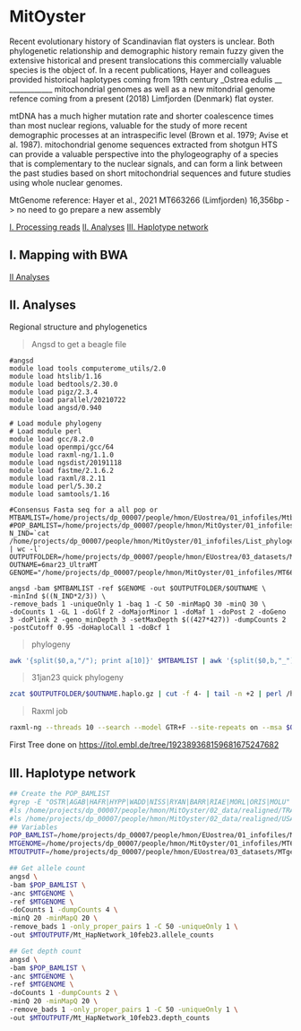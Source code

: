 # MitOyster

Recent evolutionary history of Scandinavian flat oysters is unclear. Both phylogenetic relationship and demographic history remain fuzzy given the extensive historical and present translocations this commercially valuable species is the object of.
In a recent publications, Hayer and colleagues provided historical haplotypes coming from 19th century _Ostrea edulis __ ____________
mitochondrial genomes as well as a new mitondrial genome refence coming from a present (2018) Limfjorden (Denmark) flat oyster.

mtDNA has a much higher mutation rate and shorter coalescence times than most nuclear regions, valuable for the study of more recent demographic processes at an intraspecific level (Brown et al. 1979; Avise et al. 1987). mitochondrial genome sequences extracted from shotgun HTS can provide a valuable perspective into the phylogeography of a species that is complementary to the nuclear signals, and can form a link between the past studies based on short mitochondrial sequences and future studies using whole nuclear genomes.

MtGenome reference: Hayer et al., 2021 MT663266 (Limfjorden) 16,356bp
-> no need to go prepare a new assembly 

[I. Processing reads](#i-mapping-with-bwa)
[II. Analyses](#ii-analyses)
[III. Haplotype network](#iii-haplotype-network)
## I. Mapping with BWA

[II Analyses](II-Analyses)

## II. Analyses
Regional structure and phylogenetics
>Angsd to get a beagle file 
```
#angsd
module load tools computerome_utils/2.0
module load htslib/1.16
module load bedtools/2.30.0
module load pigz/2.3.4
module load parallel/20210722
module load angsd/0.940

# Load module phylogeny
# Load module perl
module load gcc/8.2.0
module load openmpi/gcc/64
module load raxml-ng/1.1.0
module load ngsdist/20191118
module load fastme/2.1.6.2
module load raxml/8.2.11
module load perl/5.30.2
module load samtools/1.16
```


```
#Consensus Fasta seq for a all pop or 
MTBAMLIST=/home/projects/dp_00007/people/hmon/EUostrea/01_infofiles/Mtbamlist_6mar23.txt
#POP_BAMLIST=/home/projects/dp_00007/people/hmon/MitOyster/01_infofiles/List_phylogenyMT_7jun22.txt
N_IND=`cat /home/projects/dp_00007/people/hmon/MitOyster/01_infofiles/List_phylogenyMT_7jun22.txt | wc -l`
OUTPUTFOLDER=/home/projects/dp_00007/people/hmon/EUostrea/03_datasets/MTgenome
OUTNAME=6mar23_UltraMT
GENOME="/home/projects/dp_00007/people/hmon/MitOyster/01_infofiles/MT663266.fasta"

angsd -bam $MTBAMLIST -ref $GENOME -out $OUTPUTFOLDER/$OUTNAME \
-minInd $((N_IND*2/3)) \
-remove_bads 1 -uniqueOnly 1 -baq 1 -C 50 -minMapQ 30 -minQ 30 \
-doCounts 1 -GL 1 -doGlf 2 -doMajorMinor 1 -doMaf 1 -doPost 2 -doGeno 3 -doPlink 2 -geno_minDepth 3 -setMaxDepth $((427*427)) -dumpCounts 2 -postCutoff 0.95 -doHaploCall 1 -doBcf 1 
```

>phylogeny
```bash
awk '{split($0,a,"/"); print a[10]}' $MTBAMLIST | awk '{split($0,b,"_"); print b[1]"_"b[2]}' > /home/projects/dp_00007/people/hmon/EUostrea/01_infofiles/Mtbamlist_6mar23.labels
```

>31jan23 quick phylogeny 
```bash
zcat $OUTPUTFOLDER/$OUTNAME.haplo.gz | cut -f 4- | tail -n +2 | perl /home/projects/dp_00007/people/hmon/MitOyster/00_scripts/tsv_merge.pl --transp --ofs '' - | awk 'NR==FNR{id=$1; sub(".*\\/","",id); sub("\\..*","",id); x[FNR]=id} NR!=FNR{ print ">"x[FNR]"\n"$1}' /home/projects/dp_00007/people/hmon/MitOyster/01_infofiles/List_phylogenyMT_7jun22.labels - > $OUTPUTFOLDER/$OUTNAME.fasta
```
>Raxml job
```bash
raxml-ng --threads 10 --search --model GTR+F --site-repeats on --msa $OUTPUTFOLDER/$OUTNAME.fasta --prefix $OUTPUTFOLDER/$OUTNAME.Possible.raxmlng_31jan23
```

First Tree done on https://itol.embl.de/tree/192389368159681675247682 



## III. Haplotype network
```bash
## Create the POP_BAMLIST
#grep -E "OSTR|AGAB|HAFR|HYPP|WADD|NISS|RYAN|BARR|RIAE|MORL|ORIS|MOLU" /home/projects/dp_00007/people/hmon/MitOyster/01_infofiles/List_phylogenyMT_7jun22.txt >/home/projects/dp_00007/people/hmon/EUostrea/01_infofiles/Mt_HapNetwork_10feb23_15pops_bamlist.txt
#ls /home/projects/dp_00007/people/hmon/MitOyster/02_data/realigned/TRAL*bam >> /home/projects/dp_00007/people/hmon/EUostrea/01_infofiles/Mt_HapNetwork_10feb23_15pops_bamlist.txt 
#ls /home/projects/dp_00007/people/hmon/MitOyster/02_data/realigned/USAM*.bam >> /home/projects/dp_00007/people/hmon/EUostrea/01_infofiles/Mt_HapNetwork_10feb23_15pops_bamlist.txt 
## Variables
POP_BAMLIST=/home/projects/dp_00007/people/hmon/EUostrea/01_infofiles/Mt_HapNetwork_10feb23_15pops_bamlist.txt
MTGENOME=/home/projects/dp_00007/people/hmon/MitOyster/01_infofiles/MT663266.fasta
MTOUTPUTF=/home/projects/dp_00007/people/hmon/EUostrea/03_datasets/MTgenome

## Get allele count 
angsd \
-bam $POP_BAMLIST \
-anc $MTGENOME \
-ref $MTGENOME \
-doCounts 1 -dumpCounts 4 \
-minQ 20 -minMapQ 20 \
-remove_bads 1 -only_proper_pairs 1 -C 50 -uniqueOnly 1 \
-out $MTOUTPUTF/Mt_HapNetwork_10feb23.allele_counts

## Get depth count
angsd \
-bam $POP_BAMLIST \
-anc $MTGENOME \
-ref $MTGENOME \
-doCounts 1 -dumpCounts 2 \
-minQ 20 -minMapQ 20 \
-remove_bads 1 -only_proper_pairs 1 -C 50 -uniqueOnly 1 \
-out $MTOUTPUTF/Mt_HapNetwork_10feb23.depth_counts
```
